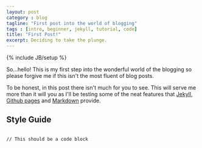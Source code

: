 ```yaml
---
layout: post
category : blog
tagline: "First post into the world of blogging"
tags : [intro, beginner, jekyll, tutorial, code]
title: "First Post!"
excerpt: Deciding to take the plunge.
---
```

{% include JB/setup %}

So...hello! This is my first step into the wonderful world of the blogging so please forgive me if this isn't the most fluent of blog posts.

To be honest, in this post there isn't much for you to see.  This will serve me more than it will you as I'll be testing some of the neat features that [Jekyll](http://jekyllrb.com/), [Github pages](https://pages.github.com/) and [Markdown](https://daringfireball.net/projects/markdown/) provide.

## Style Guide

<code class="prettyprint">
// This should be a code block
</code>